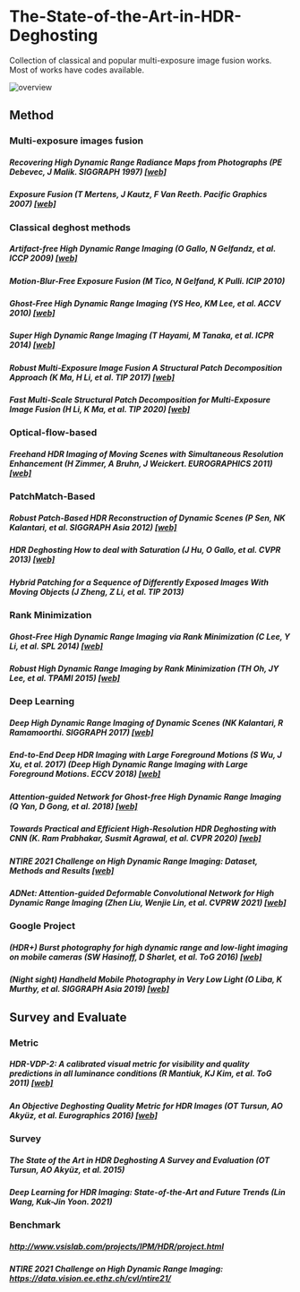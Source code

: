 # The-State-of-the-Art-in-HDR-Deghosting

Collection of classical and popular multi-exposure image fusion works.
Most of works have codes available. 

![overview](https://github.com/JimmyChame/The-State-of-the-Art-in-HDR-Deghosting/blob/master/overview.png)

## Method
### Multi-exposure images fusion
##### Recovering High Dynamic Range Radiance Maps from Photographs (PE Debevec, J Malik. SIGGRAPH 1997) [[web]](https://www.pauldebevec.com/Research/HDR/)
##### Exposure Fusion (T Mertens, J Kautz, F Van Reeth. Pacific Graphics 2007) [[web]](https://mericam.github.io/exposure_fusion/index.html)

### Classical deghost methods
##### Artifact-free High Dynamic Range Imaging (O Gallo, N Gelfandz, et al. ICCP 2009) [[web]](http://alumni.soe.ucsc.edu/~orazio/deghost.html)
##### Motion-Blur-Free Exposure Fusion (M Tico, N Gelfand, K Pulli. ICIP 2010)
##### Ghost-Free High Dynamic Range Imaging (YS Heo, KM Lee, et al. ACCV 2010) [[web]](https://cv.snu.ac.kr/index.php/publication-international/)
##### Super High Dynamic Range Imaging (T Hayami, M Tanaka, et al. ICPR 2014) [[web]](http://www.ok.sc.e.titech.ac.jp/res/SHDR/SHDR.html)
##### Robust Multi-Exposure Image Fusion A Structural Patch Decomposition Approach (K Ma, H Li, et al. TIP 2017) [[web]](https://ece.uwaterloo.ca/~k29ma/)
##### Fast Multi-Scale Structural Patch Decomposition for Multi-Exposure Image Fusion (H Li, K Ma, et al. TIP 2020) [[web]](https://github.com/xiaohuiben/fmmef-TIP-2020)

### Optical-flow-based
##### Freehand HDR Imaging of Moving Scenes with Simultaneous Resolution Enhancement (H Zimmer, A Bruhn, J Weickert. EUROGRAPHICS 2011) [[web]](https://www.mia.uni-saarland.de/Research/SR-HDR/index.shtml)


### PatchMatch-Based
##### Robust Patch-Based HDR Reconstruction of Dynamic Scenes (P Sen, NK Kalantari, et al. SIGGRAPH Asia 2012) [[web]](http://cvc.ucsb.edu/graphics/Papers/Sen2012_PatchHDR/)
##### HDR Deghosting How to deal with Saturation (J Hu, O Gallo, et al. CVPR 2013) [[web]](http://www.cs.duke.edu/~junhu/CVPR2013/)
##### Hybrid Patching for a Sequence of Differently Exposed Images With Moving Objects (J Zheng, Z Li, et al. TIP 2013)

### Rank Minimization
##### Ghost-Free High Dynamic Range Imaging via Rank Minimization (C Lee, Y Li, et al. SPL 2014) [[web]](http://cilab.pknu.ac.kr/research/rm_hdr.html)
##### Robust High Dynamic Range Imaging by Rank Minimization (TH Oh, JY Lee, et al. TPAMI 2015) [[web]](http://web.mit.edu/taehyun/www/Research/RHDR/RHDR.htm)

### Deep Learning
##### Deep High Dynamic Range Imaging of Dynamic Scenes (NK Kalantari, R Ramamoorthi. SIGGRAPH 2017) [[web]](http://cseweb.ucsd.edu/~viscomp/projects/SIG17HDR/)
##### End-to-End Deep HDR Imaging with Large Foreground Motions (S Wu, J Xu, et al. 2017) (Deep High Dynamic Range Imaging with Large Foreground Motions. ECCV 2018) [[web]](https://elliottwu.com/projects/hdr/)
##### Attention-guided Network for Ghost-free High Dynamic Range Imaging (Q Yan, D Gong, et al. 2018) [[web]](https://donggong1.github.io/ahdr.html)
##### Towards Practical and Efficient High-Resolution HDR Deghosting with CNN (K. Ram Prabhakar, Susmit Agrawal, et al. CVPR 2020) [[web]](http://val.serc.iisc.ernet.in/HDR/eccv20/)
##### NTIRE 2021 Challenge on High Dynamic Range Imaging: Dataset, Methods and Results [[web]](https://arxiv.org/pdf/2106.01439.pdf)
##### ADNet: Attention-guided Deformable Convolutional Network for High Dynamic Range Imaging (Zhen Liu, Wenjie Lin, et al. CVPRW 2021) [[web]](https://github.com/liuzhen03/ADNet)

### Google Project
##### (HDR+) Burst photography for high dynamic range and low-light imaging on mobile cameras (SW Hasinoff, D Sharlet, et al. ToG 2016) [[web]](https://hdrplusdata.org/)
##### (Night sight) Handheld Mobile Photography in Very Low Light (O Liba, K Murthy, et al. SIGGRAPH Asia 2019) [[web]](https://github.com/google/night-sight/tree/master/docs)


## Survey and Evaluate
### Metric
##### HDR-VDP-2: A calibrated visual metric for visibility and quality predictions in all luminance conditions (R Mantiuk, KJ Kim, et al. ToG 2011) [[web]](https://www.cs.ubc.ca/nest/imager/tr/2011/Mantiuk_HDR-VDP-2/)
##### An Objective Deghosting Quality Metric for HDR Images (OT Tursun, AO Akyüz, et al. Eurographics 2016) [[web]](https://user.ceng.metu.edu.tr/~akyuz/files/eg2016/index.html)
### Survey
##### The State of the Art in HDR Deghosting A Survey and Evaluation (OT Tursun, AO Akyüz, et al. 2015)
##### Deep Learning for HDR Imaging: State-of-the-Art and Future Trends (Lin Wang, Kuk-Jin Yoon. 2021)
### Benchmark
##### http://www.vsislab.com/projects/IPM/HDR/project.html
##### NTIRE 2021 Challenge on High Dynamic Range Imaging: https://data.vision.ee.ethz.ch/cvl/ntire21/

